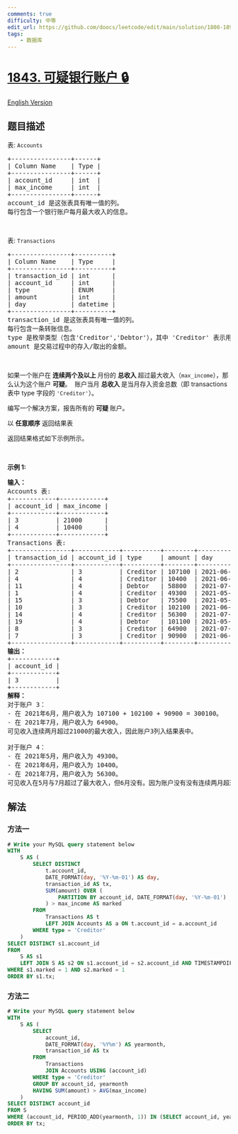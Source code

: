 ```yaml
---
comments: true
difficulty: 中等
edit_url: https://github.com/doocs/leetcode/edit/main/solution/1800-1899/1843.Suspicious%20Bank%20Accounts/README.md
tags:
    - 数据库
---
```


# [1843. 可疑银行账户 🔒](https://leetcode.cn/problems/suspicious-bank-accounts)

[English Version](/solution/1800-1899/1843.Suspicious%20Bank%20Accounts/README_EN.md)

## 题目描述

<!-- 这里写题目描述 -->

<p>表: <code>Accounts</code></p>

<pre>
+----------------+------+
| Column Name    | Type |
+----------------+------+
| account_id     | int  |
| max_income     | int  |
+----------------+------+
account_id 是这张表具有唯一值的列。
每行包含一个银行账户每月最大收入的信息。
</pre>

<p>&nbsp;</p>

<p>表: <code>Transactions</code></p>

<pre>
+----------------+----------+
| Column Name    | Type     |
+----------------+----------+
| transaction_id | int      |
| account_id     | int      |
| type           | ENUM     |
| amount         | int      |
| day            | datetime |
+----------------+----------+
transaction_id 是这张表具有唯一值的列。
每行包含一条转账信息。
type 是枚举类型（包含'Creditor','Debtor'），其中 'Creditor' 表示用户向其账户存入资金，'Debtor' 表示用户从其账户取出资金。
amount 是交易过程中的存入/取出的金额。
</pre>

<p>&nbsp;</p>

<p>如果一个账户在&nbsp;<strong>连续两个及以上&nbsp;</strong>月份的&nbsp;<strong>总收入&nbsp;</strong>超过最大收入（<code>max_income</code>），那么认为这个账户&nbsp;<strong>可疑</strong>。&nbsp; 账户当月&nbsp;<strong>总收入&nbsp;</strong>是当月存入资金总数（即 transactions 表中 type 字段的&nbsp;<code>'Creditor'</code>）。</p>

<p>编写一个解决方案，报告所有的&nbsp;<strong>可疑&nbsp;</strong>账户。</p>

<p>以 <strong>任意顺序</strong> 返回结果表</p>

<p>返回结果格式如下示例所示。</p>

<p>&nbsp;</p>

<p><strong>示例 1:</strong></p>

<pre>
<strong>输入：</strong>
Accounts 表:
+------------+------------+
| account_id | max_income |
+------------+------------+
| 3          | 21000      |
| 4          | 10400      |
+------------+------------+
Transactions 表:
+----------------+------------+----------+--------+---------------------+
| transaction_id | account_id | type     | amount | day                 |
+----------------+------------+----------+--------+---------------------+
| 2              | 3          | Creditor | 107100 | 2021-06-02 11:38:14 |
| 4              | 4          | Creditor | 10400  | 2021-06-20 12:39:18 |
| 11             | 4          | Debtor   | 58800  | 2021-07-23 12:41:55 |
| 1              | 4          | Creditor | 49300  | 2021-05-03 16:11:04 |
| 15             | 3          | Debtor   | 75500  | 2021-05-23 14:40:20 |
| 10             | 3          | Creditor | 102100 | 2021-06-15 10:37:16 |
| 14             | 4          | Creditor | 56300  | 2021-07-21 12:12:25 |
| 19             | 4          | Debtor   | 101100 | 2021-05-09 15:21:49 |
| 8              | 3          | Creditor | 64900  | 2021-07-26 15:09:56 |
| 7              | 3          | Creditor | 90900  | 2021-06-14 11:23:07 |
+----------------+------------+----------+--------+---------------------+
<strong>输出：</strong>
+------------+
| account_id |
+------------+
| 3          |
+------------+
<strong>解释：</strong>
对于账户 3：
- 在 2021年6月，用户收入为 107100 + 102100 + 90900 = 300100。
- 在 2021年7月，用户收入为 64900。
可见收入连续两月超过21000的最大收入，因此账户3列入结果表中。

对于账户 4：
- 在 2021年5月，用户收入为 49300。
- 在 2021年6月，用户收入为 10400。
- 在 2021年7月，用户收入为 56300。
可见收入在5月与7月超过了最大收入，但6月没有。因为账户没有没有连续两月超过最大收入，账户4不列入结果表中。</pre>

## 解法

### 方法一

<!-- tabs:start -->

```sql
# Write your MySQL query statement below
WITH
    S AS (
        SELECT DISTINCT
            t.account_id,
            DATE_FORMAT(day, '%Y-%m-01') AS day,
            transaction_id AS tx,
            SUM(amount) OVER (
                PARTITION BY account_id, DATE_FORMAT(day, '%Y-%m-01')
            ) > max_income AS marked
        FROM
            Transactions AS t
            LEFT JOIN Accounts AS a ON t.account_id = a.account_id
        WHERE type = 'Creditor'
    )
SELECT DISTINCT s1.account_id
FROM
    S AS s1
    LEFT JOIN S AS s2 ON s1.account_id = s2.account_id AND TIMESTAMPDIFF(Month, s1.day, s2.day) = 1
WHERE s1.marked = 1 AND s2.marked = 1
ORDER BY s1.tx;
```

<!-- tabs:end -->

### 方法二

<!-- tabs:start -->

```sql
# Write your MySQL query statement below
WITH
    S AS (
        SELECT
            account_id,
            DATE_FORMAT(day, '%Y%m') AS yearmonth,
            transaction_id AS tx
        FROM
            Transactions
            JOIN Accounts USING (account_id)
        WHERE type = 'Creditor'
        GROUP BY account_id, yearmonth
        HAVING SUM(amount) > AVG(max_income)
    )
SELECT DISTINCT account_id
FROM S
WHERE (account_id, PERIOD_ADD(yearmonth, 1)) IN (SELECT account_id, yearmonth FROM S)
ORDER BY tx;
```

<!-- tabs:end -->

<!-- end -->
